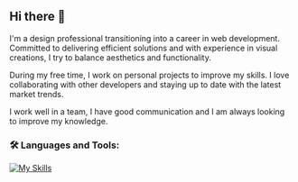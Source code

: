 ## Hi there 👋

I'm a design professional transitioning into a career in web development. Committed to delivering efficient solutions and with experience in visual creations, I try to balance aesthetics and functionality.

During my free time, I work on personal projects to improve my skills. I love collaborating with other developers and staying up to date with the latest market trends.

I work well in a team, I have good communication and I am always looking to improve my knowledge.

### 🛠️ Languages and Tools:
[![My Skills](https://skillicons.dev/icons?i=js,html,css,bootstrap,vscode,figma,linux,git,github,debian,ps)](https://skillicons.dev)

<!--![matrix](https://github.com/user-attachments/assets/b9e144f0-5329-49ff-ae51-25a715cf62c3)-->

<!--
**willianfurtadodesousa/willianfurtadodesousa** is a ✨ _special_ ✨ repository because its `README.md` (this file) appears on your GitHub profile.

Here are some ideas to get you started:

- 🔭 I’m currently working on ...
- 🌱 I’m currently learning ...
- 👯 I’m looking to collaborate on ...
- 🤔 I’m looking for help with ...
- 💬 Ask me about ...
- 📫 How to reach me: ...
- 😄 Pronouns: ...
- ⚡ Fun fact: ...
-->
